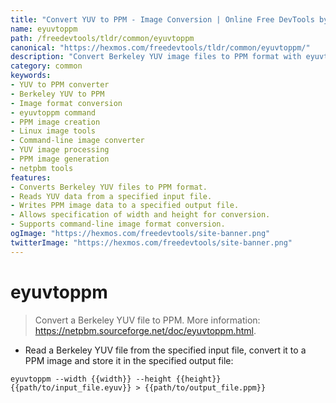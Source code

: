 ```yaml
---
title: "Convert YUV to PPM - Image Conversion | Online Free DevTools by Hexmos"
name: eyuvtoppm
path: /freedevtools/tldr/common/eyuvtoppm
canonical: "https://hexmos.com/freedevtools/tldr/common/eyuvtoppm/"
description: "Convert Berkeley YUV image files to PPM format with eyuvtoppm. Effortless image conversion for developers. Free online tool, no registration required."
category: common
keywords:
- YUV to PPM converter
- Berkeley YUV to PPM
- Image format conversion
- eyuvtoppm command
- PPM image creation
- Linux image tools
- Command-line image converter
- YUV image processing
- PPM image generation
- netpbm tools
features:
- Converts Berkeley YUV files to PPM format.
- Reads YUV data from a specified input file.
- Writes PPM image data to a specified output file.
- Allows specification of width and height for conversion.
- Supports command-line image format conversion.
ogImage: "https://hexmos.com/freedevtools/site-banner.png"
twitterImage: "https://hexmos.com/freedevtools/site-banner.png"
---
```


# eyuvtoppm

> Convert a Berkeley YUV file to PPM.
> More information: <https://netpbm.sourceforge.net/doc/eyuvtoppm.html>.

- Read a Berkeley YUV file from the specified input file, convert it to a PPM image and store it in the specified output file:

`eyuvtoppm --width {{width}} --height {{height}} {{path/to/input_file.eyuv}} > {{path/to/output_file.ppm}}`
